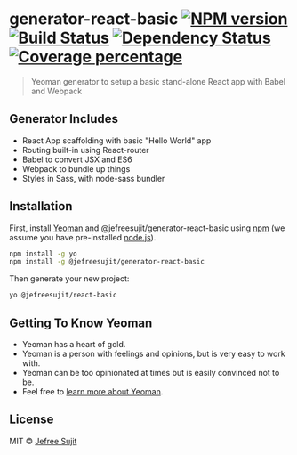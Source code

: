 # generator-react-basic [![NPM version][npm-image]][npm-url] [![Build Status][travis-image]][travis-url] [![Dependency Status][daviddm-image]][daviddm-url] [![Coverage percentage][coveralls-image]][coveralls-url]
> Yeoman generator to setup a basic stand-alone React app with Babel and Webpack

## Generator Includes

 * React App scaffolding with basic "Hello World" app
 * Routing built-in using React-router
 * Babel to convert JSX and ES6
 * Webpack to bundle up things
 * Styles in Sass, with node-sass bundler

## Installation

First, install [Yeoman](http://yeoman.io) and @jefreesujit/generator-react-basic using [npm](https://www.npmjs.com/) (we assume you have pre-installed [node.js](https://nodejs.org/)).

```bash
npm install -g yo
npm install -g @jefreesujit/generator-react-basic
```

Then generate your new project:

```bash
yo @jefreesujit/react-basic
```

## Getting To Know Yeoman

 * Yeoman has a heart of gold.
 * Yeoman is a person with feelings and opinions, but is very easy to work with.
 * Yeoman can be too opinionated at times but is easily convinced not to be.
 * Feel free to [learn more about Yeoman](http://yeoman.io/).

## License

MIT © [Jefree Sujit](https://jefreesujit.github.io)


[npm-image]: https://badge.fury.io/js/generator-react-basic.svg
[npm-url]: https://npmjs.org/package/@jefreesujit/generator-react-basic
[travis-image]: https://travis-ci.org/jefreesujit/generator-react-basic.svg?branch=master
[travis-url]: https://travis-ci.org/jefreesujit/generator-react-basic
[daviddm-image]: https://david-dm.org/jefreesujit/generator-react-basic.svg?theme=shields.io
[daviddm-url]: https://david-dm.org/jefreesujit/generator-react-basic
[coveralls-image]: https://coveralls.io/repos/jefreesujit/generator-react-basic/badge.svg
[coveralls-url]: https://coveralls.io/r/jefreesujit/generator-react-basic
